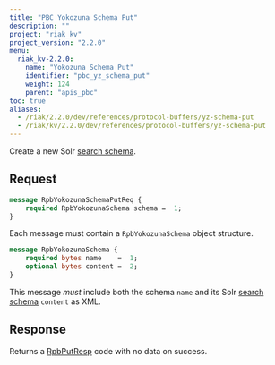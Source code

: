 ```yaml
---
title: "PBC Yokozuna Schema Put"
description: ""
project: "riak_kv"
project_version: "2.2.0"
menu:
  riak_kv-2.2.0:
    name: "Yokozuna Schema Put"
    identifier: "pbc_yz_schema_put"
    weight: 124
    parent: "apis_pbc"
toc: true
aliases:
  - /riak/2.2.0/dev/references/protocol-buffers/yz-schema-put
  - /riak/kv/2.2.0/dev/references/protocol-buffers/yz-schema-put
---
```


Create a new Solr [search schema](/riak/kv/2.2.0/developing/usage/search-schemas).

## Request

```protobuf
message RpbYokozunaSchemaPutReq {
    required RpbYokozunaSchema schema =  1;
}
```

Each message must contain a `RpbYokozunaSchema` object structure.

```protobuf
message RpbYokozunaSchema {
    required bytes name    =  1;
    optional bytes content =  2;
}
```

This message *must* include both the schema `name` and its Solr [search schema](/riak/kv/2.2.0/developing/usage/search-schemas) `content` as XML.

## Response

Returns a [RpbPutResp](/riak/kv/2.2.0/developing/api/protocol-buffers/#message-codes) code with no data on success.
